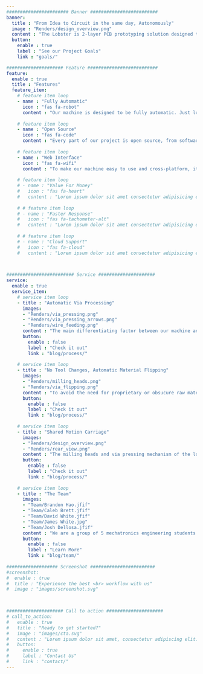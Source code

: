 ```yaml
---
####################### Banner #########################
banner:
  title : "From Idea to Circuit in the same day, Autonomously"
  image : "Renders/design_overview.png"
  content : "The Lobster is 2-layer PCB prototyping solution designed to minimize the time between idea and prototype. The goal is to eliminate downtime in the design cycle, and facilitate the same fast, iterative design approach that 3D printers provide. The lobster aims to be a low friction, plug-and-play solution which turns your circuits into physical prototypes with the press of a button, and no oversight."
  button:
    enable : true
    label : "See our Project Goals"
    link : "goals/"

##################### Feature ##########################
feature:
  enable : true
  title : "Features"
  feature_item:
    # feature item loop
    - name : "Fully Automatic"
      icon : "fas fa-robot"
      content : "Our machine is designed to be fully automatic. Just load your material and come back when your pcb is ready"
      
    # feature item loop
    - name : "Open Source"
      icon : "fas fa-code"
      content : "Every part of our project is open source, from software to mechanical design. This means anyone can access the designs to make modifications as they see fit"
      
    # feature item loop
    - name : "Web Interface"
      icon : "fas fa-wifi"
      content : "To make our machine easy to use and cross-platform, it comes with a handy web interface to control the machine from your browser"
      
    # feature item loop
    # - name : "Value For Money"
    #   icon : "fas fa-heart"
    #   content : "Lorem ipsum dolor sit amet consectetur adipisicing elit quam nihil"
      
    # # feature item loop
    # - name : "Faster Response"
    #   icon : "fas fa-tachometer-alt"
    #   content : "Lorem ipsum dolor sit amet consectetur adipisicing elit quam nihil"
      
    # # feature item loop
    # - name : "Cloud Support"
    #   icon : "fas fa-cloud"
    #   content : "Lorem ipsum dolor sit amet consectetur adipisicing elit quam nihil"
      


######################### Service #####################
service:
  enable : true
  service_item:       
    # service item loop
    - title : "Automatic Via Processing"
      images:
      - "Renders/via_pressing.png"
      - "Renders/via_pressing_arrows.png"
      - "Renders/wire_feeding.png"
      content : "The main differentiating factor between our machine and existing solutions is our novel automatic via process. Current solutions all require messy chemical processes to plate the copper vias, or intensive manual riveting (which becomes more and more prohibitive as designs grow). We have developed a via pressing process which forms solid vias using copper wire and an automatic press to handle this step automatically without mess or user interaction."
      button:
        enable : false
        label : "Check it out"
        link : "blog/process/"
        
    # service item loop
    - title : "No Tool Changes, Automatic Material Flipping"
      images:
      - "Renders/milling_heads.png"
      - "Renders/via_flipping.png"
      content : "To avoid the need for proprietary or obsucure raw materials, we chose a cnc milling process to create 2-layer pcbs from common copper-clad FR4. For the prototype, we implemented a multi-toolhead design and an automatic flipping mechanism to demonstrate a fully automated 2-layer pcb prototyping process."
      button:
        enable : false
        label : "Check it out"
        link : "blog/process/"
        
    # service item loop
    - title : "Shared Motion Carriage"
      images:
      - "Renders/design_overview.png"
      - "Renders/rear_view.png"
      content : "The milling heads and via pressing mechanism of the lobster share a motion carrriage. This allows us to automatically move between the milling and via processes without the need for user intervention"
      button:
        enable : false
        label : "Check it out"
        link : "blog/process/"
        
    # service item loop
    - title : "The Team"
      images:
      - "Team/Brandon Hao.jfif"
      - "Team/Caleb Brett.jfif"
      - "Team/David White.jfif"
      - "Team/James White.jpg"
      - "Team/Josh Dellosa.jfif"
      content : "We are a group of 5 mechatronics engineering students from the university of waterloo, the lobster is our 4th year design project inspired by our collective desire to see better rapid prototyping solutions for PCB design. We designed this machine to service a need that we all saw, while addressing reocurring pain points we have noticed in current market solutions."
      button:
        enable : false
        label : "Learn More"
        link : "blog/team/"
        
################### Screenshot ########################
#screenshot:
#  enable : true
#  title : "Experience the best <br> workflow with us"
#  image : "images/screenshot.svg"

  

##################### Call to action #####################
# call_to_action:
#   enable : true
#   title : "Ready to get started?"
#   image : "images/cta.svg"
#   content : "Lorem ipsum dolor sit amet, consectetur adipiscing elit. Consequat tristique eget amet, tempus eu at consecttur."
#   button:
#     enable : true
#     label : "Contact Us"
#     link : "contact/"
---
```

